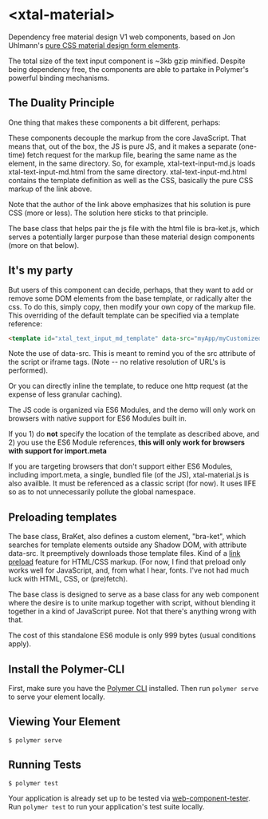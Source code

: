 # \<xtal-material\>

Dependency free material design V1 web components, based on Jon Uhlmann's [pure CSS material design form elements](https://codepen.io/jonnitto/pen/OVmvPB). 

The total size of the text input component is ~3kb gzip minified.  Despite being dependency free, the components are able to partake in Polymer's powerful binding mechanisms.

## The Duality Principle

One thing that makes these components a bit different, perhaps:

These components decouple the markup from the core JavaScript.  That means that, out of the box, the JS is pure JS, and it makes a separate (one-time) fetch request for the markup file, bearing the same name as the element, in the same directory.  So, for example, xtal-text-input-md.js loads xtal-text-input-md.html from the same directory.  xtal-text-input-md.html contains the template definition as well as the CSS, basically the pure CSS markup of the link above.

Note that the author of the link above emphasizes that his solution is pure CSS (more or less).  The solution here sticks to that principle.

The base class that helps pair the js file with the html file is bra-ket.js, which serves a potentially larger purpose than these material design components (more on that below). 

## It's my party

But users of this component can decide, perhaps, that they want to add or remove some DOM elements from the base template, or radically alter the css.  To do this, simply copy, then modify your own copy of the markup file.  This overriding of the default template can be specified via a template reference:

```html
<template id="xtal_text_input_md_template" data-src="myApp/myCustomizedVersion/my-neon-lipstick-text-box.html"></template>
```

Note the use of data-src.  This is meant to remind you of the src attribute of the script or iframe tags.  (Note -- no relative resolution of URL's is performed).

Or you can directly inline the template, to reduce one http request (at the expense of less granular caching).

The JS code is organized via ES6 Modules, and the demo will only work on browsers with native support for ES6 Modules built in.

If you 1) do **not** specify the location of the template as described above, and 2) you use the ES6 Module references,  **this will only work for browsers with support for import.meta**


If you are targeting browsers that don't support either ES6 Modules, including import.meta,  a single, bundled file (of the JS), xtal-material.js is also availble. It must be referenced as a classic script (for now).  It uses IIFE so as to not unnecessarily pollute the global namespace.

## Preloading templates

The base class, BraKet, also defines a custom element, "bra-ket", which searches for template elements outside any Shadow DOM, with attribute data-src.  It preemptively downloads those template files.  Kind of a [link preload](https://developer.mozilla.org/en-US/docs/Web/HTML/Preloading_content) feature for HTML/CSS markup.  (For now, I find that preload only works well for JavaScript, and, from what I hear, fonts.  I've not had much luck with HTML, CSS, or (pre)fetch).

The base class is designed to serve as a base class for any web component where the desire is to unite markup together with script, without blending it together in a kind of JavaScript puree.  Not that there's anything wrong with that.

The cost of this standalone ES6 module is only 999 bytes (usual conditions apply).

## Install the Polymer-CLI

First, make sure you have the [Polymer CLI](https://www.npmjs.com/package/polymer-cli) installed. Then run `polymer serve` to serve your element locally.

## Viewing Your Element

```
$ polymer serve
```

## Running Tests

```
$ polymer test
```

Your application is already set up to be tested via [web-component-tester](https://github.com/Polymer/web-component-tester). Run `polymer test` to run your application's test suite locally.
